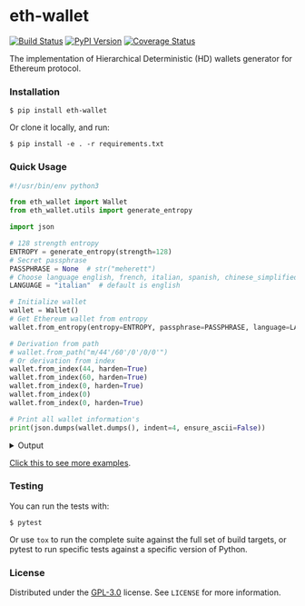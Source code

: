 # eth-wallet

[![Build Status](https://travis-ci.org/meherett/eth-wallet.svg?branch=master)](https://travis-ci.org/meherett/eth-wallet)
[![PyPI Version](https://img.shields.io/pypi/v/eth-wallet.svg?color=blue)](https://pypi.org/project/eth-wallet)
[![Coverage Status](https://coveralls.io/repos/github/meherett/eth-wallet/badge.svg?branch=master)](https://coveralls.io/github/meherett/eth-wallet?branch=master)

The implementation of Hierarchical Deterministic (HD) wallets generator for Ethereum protocol.

### Installation
```
$ pip install eth-wallet
```

Or clone it locally, and run:

```
$ pip install -e . -r requirements.txt
```

### Quick Usage
```python
#!/usr/bin/env python3

from eth_wallet import Wallet
from eth_wallet.utils import generate_entropy

import json

# 128 strength entropy
ENTROPY = generate_entropy(strength=128)
# Secret passphrase
PASSPHRASE = None  # str("meherett")
# Choose language english, french, italian, spanish, chinese_simplified, chinese_traditional & korean
LANGUAGE = "italian"  # default is english

# Initialize wallet
wallet = Wallet()
# Get Ethereum wallet from entropy
wallet.from_entropy(entropy=ENTROPY, passphrase=PASSPHRASE, language=LANGUAGE)

# Derivation from path
# wallet.from_path("m/44'/60'/0'/0/0'")
# Or derivation from index
wallet.from_index(44, harden=True)
wallet.from_index(60, harden=True)
wallet.from_index(0, harden=True)
wallet.from_index(0)
wallet.from_index(0, harden=True)

# Print all wallet information's
print(json.dumps(wallet.dumps(), indent=4, ensure_ascii=False))
```

<details>
  <summary>Output</summary><br/>

```json5
{
    "entropy": "8d7454bb99e8e68de6adfc5519cbee64",
    "mnemonic": "occasione pizzico coltivato cremoso odorare epilogo patacca salone fonia sfuso vispo selettivo",
    "language": "italian",
    "passphrase": null,
    "seed": "a0f734f68f800f1f43719473fbdcdb64b83a3d180add1d6f819ccbf5abbcb852c791d7e8249a62e1bbda60322de7ce0d0f3d5649e368431d058bbe6879ad2cd6",
    "private_key": "6fc58f27cec4b943e8a1f53bf7d54ecb0a22bd01c21e7d383870e99531b2ba24",
    "public_key": "024de8f3421dc1138c1d1ccd9bfe22d727d7639475eb852c54cc8b3fddd9c5e9e6",
    "uncompressed": "4de8f3421dc1138c1d1ccd9bfe22d727d7639475eb852c54cc8b3fddd9c5e9e66c153cd99d81f9db5985e5ba0ba4ca49d51086c8c89a7fdbc568c394fcfdfb3e",
    "wif": "KzxypdAu6Fyr4bu6KbBeWCARqSVsoUiQsi75LxwvHFU3Fq2QXeqy",
    "finger_print": "bc7c2a20",
    "chain_code": "c05e2d9fbbba549d39fb114a2501099912873c94c388d68b4623730e3c73b855",
    "path": "m/44'/60'/0'/0/0'",
    "address": "0x89f64dFE79777217BD16a278EE675DaE9c089729",
    "serialized": {
        "private_key_hex": "0488ade405c7b5aff680000000c05e2d9fbbba549d39fb114a2501099912873c94c388d68b4623730e3c73b855006fc58f27cec4b943e8a1f53bf7d54ecb0a22bd01c21e7d383870e99531b2ba24",
        "public_key_hex": "0488b21e05c7b5aff680000000c05e2d9fbbba549d39fb114a2501099912873c94c388d68b4623730e3c73b855024de8f3421dc1138c1d1ccd9bfe22d727d7639475eb852c54cc8b3fddd9c5e9e6",
        "private_key_base58": "xprvA3tptBgMHUbm7KFeMbPwWmj4DhyqfRHmsrUmBHvQsJgTi8RtiL8NZBVrHtpsmBxJXjzKybyGcidQuFJhjyU5YYF8wvm5gVTL6UcseQiKATz",
        "public_key_base58": "xpub6GtBHhDF7rA4KoL7TcvwsufnmjpL4t1dF5QMygL2ReDSavm3FsSd6ypL99bjFYvmCcJj9dN55ZJ3w13mBHmWCgsHnamm88QbyKPfxwuGjPy"
    }
}
```
</details>

[Click this to see more examples](https://github.com/meherett/eth-wallet/blob/master/examples).

### Testing
You can run the tests with:

```
$ pytest
```

Or use `tox` to run the complete suite against the full set of build targets, or pytest to run specific 
tests against a specific version of Python.

### License
Distributed under the [GPL-3.0](https://github.com/meherett/eth-wallet/blob/master/LICENSE) license. See ``LICENSE`` for more information.
